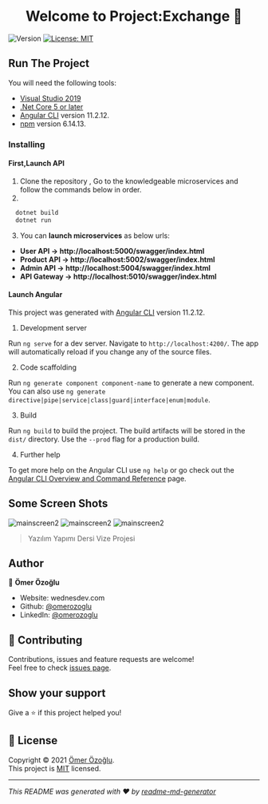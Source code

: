 <h1 align="center">Welcome to Project:Exchange 👋</h1>
<p>
  <img alt="Version" src="https://img.shields.io/badge/version-v1-blue.svg?cacheSeconds=2592000" />
  <a href="https://github.com/omerozoglu/YazilimYapimiVizeProjesi/blob/master/LICENSE" target="_blank">
    <img alt="License: MIT" src="https://img.shields.io/badge/License-MIT-yellow.svg" />
  </a>
</p>

## Run The Project
You will need the following tools:

* [Visual Studio 2019](https://visualstudio.microsoft.com/downloads/)
* [.Net Core 5 or later](https://dotnet.microsoft.com/download/dotnet-core/5)
* [Angular CLI](https://github.com/angular/angular-cli) version 11.2.12.
* [npm](npmjs.com/get-npm) version 6.14.13.

### Installing
#### First,Launch API
1. Clone the repository , Go to the knowledgeable microservices and follow the commands below in order.  
2.
```csharp
  dotnet build
  dotnet run
```
3. You can **launch microservices** as below urls:

* **User API -> http://localhost:5000/swagger/index.html**
* **Product API -> http://localhost:5002/swagger/index.html**
* **Admin API -> http://localhost:5004/swagger/index.html**
* **API Gateway -> http://localhost:5010/swagger/index.html**

#### Launch Angular

This project was generated with [Angular CLI](https://github.com/angular/angular-cli) version 11.2.12.

1. Development server

Run `ng serve` for a dev server. Navigate to `http://localhost:4200/`. The app will automatically reload if you change any of the source files.

2. Code scaffolding

Run `ng generate component component-name` to generate a new component. You can also use `ng generate directive|pipe|service|class|guard|interface|enum|module`.

3. Build

Run `ng build` to build the project. The build artifacts will be stored in the `dist/` directory. Use the `--prod` flag for a production build.

4. Further help

To get more help on the Angular CLI use `ng help` or go check out the [Angular CLI Overview and Command Reference](https://angular.io/cli) page.

## Some Screen Shots

![mainscreen2](https://i.ibb.co/KGRB5bH/HomePage.png)
![mainscreen2](https://i.ibb.co/NxHdF4T/Admin-Page.png)
![mainscreen2](https://i.ibb.co/JpkC9yN/Taker-Account.png)

> Yazılım Yapımı Dersi Vize Projesi
## Author

👤 **Ömer Özoğlu**

* Website: wednesdev.com
* Github: [@omerozoglu](https://github.com/omerozoglu)
* LinkedIn: [@omerozoglu](https://linkedin.com/in/omerozoglu)

## 🤝 Contributing

Contributions, issues and feature requests are welcome!<br />Feel free to check [issues page](https://github.com/omerozoglu/YazilimYapimiVizeProjesi/issues). 

## Show your support

Give a ⭐️ if this project helped you!

## 📝 License

Copyright © 2021 [Ömer Özoğlu](https://github.com/omerozoglu).<br />
This project is [MIT](https://github.com/omerozoglu/YazilimYapimiVizeProjesi/blob/master/LICENSE) licensed.

***
_This README was generated with ❤️ by [readme-md-generator](https://github.com/kefranabg/readme-md-generator)_
